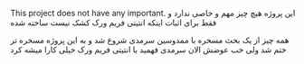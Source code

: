 This project does not have any important.
این پروژه هیچ چیز مهم و خاصی ندارد و فقط برای اثبات اینکه انتیتی فریم ورک کشک نیست ساخته شده

همه چیز از یک بحث مسخره با ممدوسین سرمدی شروع شد و به این پروژه مسخره تر ختم شد
ولی خب عوضش الان سرمدی فهمید با انتیتی فریم ورک خیلی کارا میشه کرد